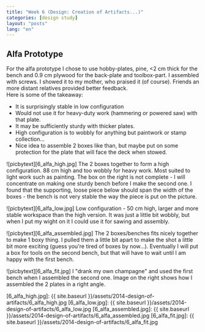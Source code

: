 ```yaml
---
title: "Week 6 (Design: Creation of Artifacts...)"
categories: [design study]
layout: "posts"
lang: "en"
---
```


## Alfa Prototype

For the alfa prototype I chose to use hobby-plates, pine, <2 cm thick for the bench and 0.9 cm plywood for the back-plate and toolbox-part. I assembled with screws. I showed it to my mother, who praised it (of course). Friends an more distant relatives provided better feedback.  
Here is some of the takeaway:
*   It is surprisingly stable in low configuration
*   Would not use it for heavy-duty work (hammering or powered saw) with that plate.
*   It may be sufficiently sturdy with thicker plates.
*   High configuration is to wobbly for anything but paintwork or stamp collection...
*   Nice idea to assemble 2 boxes like than, but maybe put on some protection for the plate that will face the deck when stowed. 



![picbytext][6_alfa_high.jpg]
The 2 boxes together to form a high configuration. 88 cm high and too wobbly for heavy work. Most suited to light work such as painting.
The box on the right is not complete - I will concentrate on making one sturdy bench before I make the second one.
I found that the supporting, loose piece below should span the width of the boxes - the bench is not very stable the way the piece is put on the picture.
<br style="clear:both" />


![picbytext][6_alfa_low.jpg]
Low configuration - 50 cm high, larger and more stable workspace than the high version. It was just a little bit wobbly, but when I put my wight on it I could use it for sawing and assembly.
<br style="clear:both" />


![picbytext][6_alfa_assembled.jpg]
The 2 boxes/benches fits nicely together to make 1 boxy thing. I pulled them a little bit apart to make the shot a little bit more exciting (guess you're tired of boxes by now...).
Eventually I will put a box for tools on the second bench, but that will have to wait until I am happy with the first bench.
<br style="clear:both" />

![picbytext][6_alfa_fit.jpg]
I "drank my own champagne" and used the first bench when I assembled the second one. Image on the right shows how I assembled the 2 plates in a right angle.
<br style="clear:both" />


  [6_alfa_high.jpg]: {{ site.baseurl }}/assets/2014-design-of-artifacts/6_alfa_high.jpg
  [6_alfa_low.jpg]: {{ site.baseurl }}/assets/2014-design-of-artifacts/6_alfa_low.jpg
  [6_alfa_assembled.jpg]: {{ site.baseurl }}/assets/2014-design-of-artifacts/6_alfa_assembled.jpg
  [6_alfa_fit.jpg]: {{ site.baseurl }}/assets/2014-design-of-artifacts/6_alfa_fit.jpg
